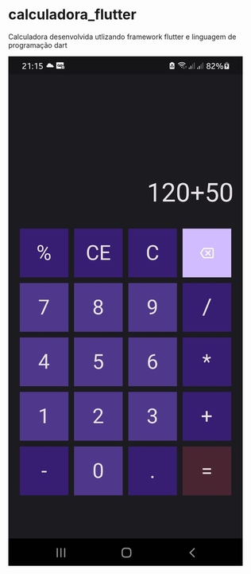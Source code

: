 # calculadora_flutter

Calculadora desenvolvida utlizando framework flutter e linguagem de programação dart

![Print Projeto](print.jpg)

